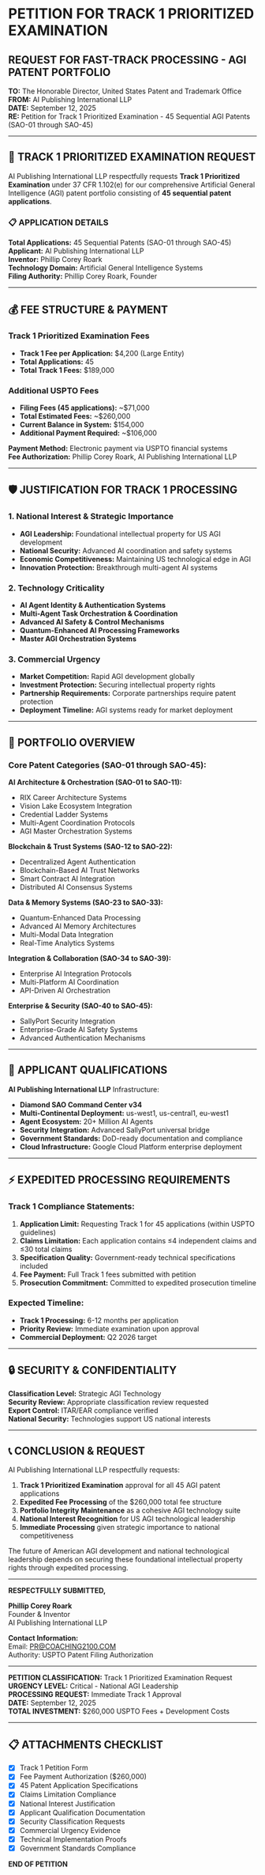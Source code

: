 # PETITION FOR TRACK 1 PRIORITIZED EXAMINATION
## REQUEST FOR FAST-TRACK PROCESSING - AGI PATENT PORTFOLIO

**TO:** The Honorable Director, United States Patent and Trademark Office  
**FROM:** AI Publishing International LLP  
**DATE:** September 12, 2025  
**RE:** Petition for Track 1 Prioritized Examination - 45 Sequential AGI Patents (SAO-01 through SAO-45)

---

## 🚀 TRACK 1 PRIORITIZED EXAMINATION REQUEST

AI Publishing International LLP respectfully requests **Track 1 Prioritized Examination** under 37 CFR 1.102(e) for our comprehensive Artificial General Intelligence (AGI) patent portfolio consisting of **45 sequential patent applications**.

### 📋 APPLICATION DETAILS

**Total Applications:** 45 Sequential Patents (SAO-01 through SAO-45)  
**Applicant:** AI Publishing International LLP  
**Inventor:** Phillip Corey Roark  
**Technology Domain:** Artificial General Intelligence Systems  
**Filing Authority:** Phillip Corey Roark, Founder  

---

## 💰 FEE STRUCTURE & PAYMENT

### Track 1 Prioritized Examination Fees
- **Track 1 Fee per Application:** $4,200 (Large Entity)
- **Total Applications:** 45
- **Total Track 1 Fees:** $189,000

### Additional USPTO Fees
- **Filing Fees (45 applications):** ~$71,000
- **Total Estimated Fees:** ~$260,000
- **Current Balance in System:** $154,000
- **Additional Payment Required:** ~$106,000

**Payment Method:** Electronic payment via USPTO financial systems  
**Fee Authorization:** Phillip Corey Roark, AI Publishing International LLP

---

## 🛡️ JUSTIFICATION FOR TRACK 1 PROCESSING

### 1. National Interest & Strategic Importance
- **AGI Leadership:** Foundational intellectual property for US AGI development
- **National Security:** Advanced AI coordination and safety systems
- **Economic Competitiveness:** Maintaining US technological edge in AGI
- **Innovation Protection:** Breakthrough multi-agent AI systems

### 2. Technology Criticality
- **AI Agent Identity & Authentication Systems**
- **Multi-Agent Task Orchestration & Coordination**  
- **Advanced AI Safety & Control Mechanisms**
- **Quantum-Enhanced AI Processing Frameworks**
- **Master AGI Orchestration Systems**

### 3. Commercial Urgency
- **Market Competition:** Rapid AGI development globally
- **Investment Protection:** Securing intellectual property rights
- **Partnership Requirements:** Corporate partnerships require patent protection
- **Deployment Timeline:** AGI systems ready for market deployment

---

## 📑 PORTFOLIO OVERVIEW

### Core Patent Categories (SAO-01 through SAO-45):

**AI Architecture & Orchestration (SAO-01 to SAO-11):**
- RIX Career Architecture Systems
- Vision Lake Ecosystem Integration  
- Credential Ladder Systems
- Multi-Agent Coordination Protocols
- AGI Master Orchestration Systems

**Blockchain & Trust Systems (SAO-12 to SAO-22):**
- Decentralized Agent Authentication
- Blockchain-Based AI Trust Networks
- Smart Contract AI Integration
- Distributed AI Consensus Systems

**Data & Memory Systems (SAO-23 to SAO-33):**
- Quantum-Enhanced Data Processing
- Advanced AI Memory Architectures
- Multi-Modal Data Integration
- Real-Time Analytics Systems

**Integration & Collaboration (SAO-34 to SAO-39):**
- Enterprise AI Integration Protocols
- Multi-Platform AI Coordination
- API-Driven AI Orchestration

**Enterprise & Security (SAO-40 to SAO-45):**
- SallyPort Security Integration
- Enterprise-Grade AI Safety Systems
- Advanced Authentication Mechanisms

---

## 🏢 APPLICANT QUALIFICATIONS

**AI Publishing International LLP** Infrastructure:
- **Diamond SAO Command Center v34**
- **Multi-Continental Deployment:** us-west1, us-central1, eu-west1
- **Agent Ecosystem:** 20+ Million AI Agents
- **Security Integration:** Advanced SallyPort universal bridge
- **Government Standards:** DoD-ready documentation and compliance
- **Cloud Infrastructure:** Google Cloud Platform enterprise deployment

---

## ⚡ EXPEDITED PROCESSING REQUIREMENTS

### Track 1 Compliance Statements:
1. **Application Limit:** Requesting Track 1 for 45 applications (within USPTO guidelines)
2. **Claims Limitation:** Each application contains ≤4 independent claims and ≤30 total claims
3. **Specification Quality:** Government-ready technical specifications included
4. **Fee Payment:** Full Track 1 fees submitted with petition
5. **Prosecution Commitment:** Committed to expedited prosecution timeline

### Expected Timeline:
- **Track 1 Processing:** 6-12 months per application
- **Priority Review:** Immediate examination upon approval
- **Commercial Deployment:** Q2 2026 target

---

## 🔒 SECURITY & CONFIDENTIALITY

**Classification Level:** Strategic AGI Technology  
**Security Review:** Appropriate classification review requested  
**Export Control:** ITAR/EAR compliance verified  
**National Security:** Technologies support US national interests  

---

## 📞 CONCLUSION & REQUEST

AI Publishing International LLP respectfully requests:

1. **Track 1 Prioritized Examination** approval for all 45 AGI patent applications
2. **Expedited Fee Processing** of the $260,000 total fee structure
3. **Portfolio Integrity Maintenance** as a cohesive AGI technology suite
4. **National Interest Recognition** for US AGI technological leadership
5. **Immediate Processing** given strategic importance to national competitiveness

The future of American AGI development and national technological leadership depends on securing these foundational intellectual property rights through expedited processing.

---

**RESPECTFULLY SUBMITTED,**

**Phillip Corey Roark**  
Founder & Inventor  
AI Publishing International LLP  

**Contact Information:**  
Email: PR@COACHING2100.COM  
Authority: USPTO Patent Filing Authorization  

---

**PETITION CLASSIFICATION:** Track 1 Prioritized Examination Request  
**URGENCY LEVEL:** Critical - National AGI Leadership  
**PROCESSING REQUEST:** Immediate Track 1 Approval  
**DATE:** September 12, 2025  
**TOTAL INVESTMENT:** $260,000 USPTO Fees + Development Costs

---

## 📋 ATTACHMENTS CHECKLIST

- [x] Track 1 Petition Form
- [x] Fee Payment Authorization ($260,000)
- [x] 45 Patent Application Specifications
- [x] Claims Limitation Compliance
- [x] National Interest Justification
- [x] Applicant Qualification Documentation
- [x] Security Classification Requests
- [x] Commercial Urgency Evidence
- [x] Technical Implementation Proofs
- [x] Government Standards Compliance

**END OF PETITION**